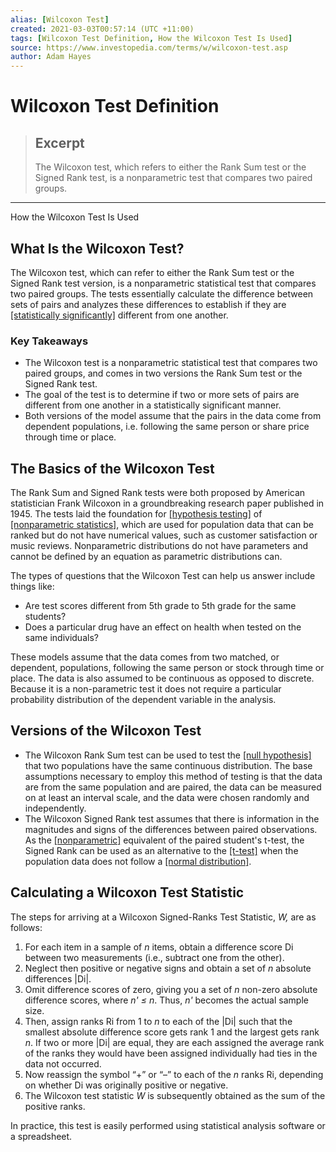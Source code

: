 ```yaml
---
alias: [Wilcoxon Test]
created: 2021-03-03T00:57:14 (UTC +11:00)
tags: [Wilcoxon Test Definition, How the Wilcoxon Test Is Used]
source: https://www.investopedia.com/terms/w/wilcoxon-test.asp
author: Adam Hayes
---
```


# Wilcoxon Test Definition

> ## Excerpt
> The Wilcoxon test, which refers to either the Rank Sum test or the Signed Rank test, is a nonparametric test that compares two paired groups.

---

How the Wilcoxon Test Is Used
## What Is the Wilcoxon Test?

The Wilcoxon test, which can refer to either the Rank Sum test or the Signed Rank test version, is a nonparametric statistical test that compares two paired groups. The tests essentially calculate the difference between sets of pairs and analyzes these differences to establish if they are [[statistically significantly]](https://www.investopedia.com/terms/s/statistical-significance.asp) different from one another.

### Key Takeaways

-   The Wilcoxon test is a nonparametric statistical test that compares two paired groups, and comes in two versions the Rank Sum test or the Signed Rank test.
-   The goal of the test is to determine if two or more sets of pairs are different from one another in a statistically significant manner.
-   Both versions of the model assume that the pairs in the data come from dependent populations, i.e. following the same person or share price through time or place.

## The Basics of the Wilcoxon Test

The Rank Sum and Signed Rank tests were both proposed by American statistician Frank Wilcoxon in a groundbreaking research paper published in 1945. The tests laid the foundation for [[hypothesis testing]](https://www.investopedia.com/terms/h/hypothesistesting.asp) of [[nonparametric statistics]](https://www.investopedia.com/terms/n/nonparametric-statistics.asp), which are used for population data that can be ranked but do not have numerical values, such as customer satisfaction or music reviews. Nonparametric distributions do not have parameters and cannot be defined by an equation as parametric distributions can.

The types of questions that the Wilcoxon Test can help us answer include things like:

-   Are test scores different from 5th grade to 5th grade for the same students?
-   Does a particular drug have an effect on health when tested on the same individuals?

These models assume that the data comes from two matched, or dependent, populations, following the same person or stock through time or place. The data is also assumed to be continuous as opposed to discrete. Because it is a non-parametric test it does not require a particular probability distribution of the dependent variable in the analysis.

## Versions of the Wilcoxon Test

-   The Wilcoxon Rank Sum test can be used to test the [[null hypothesis]](https://www.investopedia.com/terms/n/null_hypothesis.asp) that two populations have the same continuous distribution. The base assumptions necessary to employ this method of testing is that the data are from the same population and are paired, the data can be measured on at least an interval scale, and the data were chosen randomly and independently.
-   The Wilcoxon Signed Rank test assumes that there is information in the magnitudes and signs of the differences between paired observations. As the [[nonparametric]](https://www.investopedia.com/terms/n/nonparametric-statistics.asp) equivalent of the paired student's t-test, the Signed Rank can be used as an alternative to the [[t-test]](https://www.investopedia.com/terms/t/t-test.asp) when the population data does not follow a [[normal distribution]](https://www.investopedia.com/terms/n/normaldistribution.asp).

## Calculating a Wilcoxon Test Statistic

The steps for arriving at a Wilcoxon Signed-Ranks Test Statistic, _W,_ are as follows:

1.  For each item in a sample of _n_ items, obtain a difference score Di between two measurements (i.e., subtract one from the other).
2.  Neglect then positive or negative signs and obtain a set of _n_ absolute differences |Di|.
3.  Omit difference scores of zero, giving you a set of _n_ non-zero absolute difference scores, where _n' ≤ n_. Thus, _n'_ becomes the actual sample size.
4.  Then, assign ranks Ri from 1 to _n_ to each of the |Di| such that the smallest absolute difference score gets rank 1 and the largest gets rank _n_. If two or more |Di| are equal, they are each assigned the average rank of the ranks they would have been assigned individually had ties in the data not occurred.
5.  Now reassign the symbol “+” or “–” to each of the _n_ ranks Ri, depending on whether Di was originally positive or negative.
6.  The Wilcoxon test statistic _W_ is subsequently obtained as the sum of the positive ranks.

In practice, this test is easily performed using statistical analysis software or a spreadsheet.
